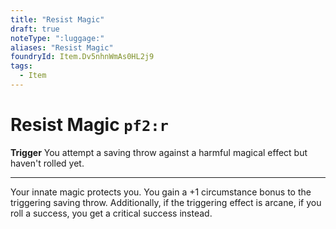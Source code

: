 ```yaml
---
title: "Resist Magic"
draft: true
noteType: ":luggage:"
aliases: "Resist Magic"
foundryId: Item.Dv5nhnWmAs0HL2j9
tags:
  - Item
---
```


# Resist Magic `pf2:r`

**Trigger** You attempt a saving throw against a harmful magical effect but haven't rolled yet.

* * *

Your innate magic protects you. You gain a +1 circumstance bonus to the triggering saving throw. Additionally, if the triggering effect is arcane, if you roll a success, you get a critical success instead.
